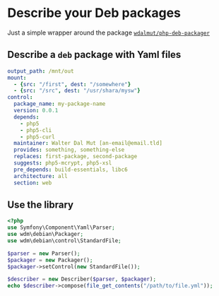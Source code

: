 # Describe your Deb packages

Just a simple wrapper around the package
[`wdalmut/php-deb-packager`](https://github.com/wdalmut/php-deb-packager)

## Describe a `deb` package with Yaml files

```yml
output_path: /mnt/out
mount:
  - {src: "/first", dest: "/somewhere"}
  - {src: "/src", dest: "/usr/shara/mysw"}
control:
  package_name: my-package-name
  version: 0.0.1
  depends:
    - php5
    - php5-cli
    - php5-curl
  maintainer: Walter Dal Mut [an-email@email.tld]
  provides: something, something-else
  replaces: first-package, second-package
  suggests: php5-mcrypt, php5-xsl
  pre_depends: build-essentials, libc6
  architecture: all
  section: web
```

## Use the library

```php
<?php
use Symfony\Component\Yaml\Parser;
use wdm\debian\Packager;
use wdm\debian\control\StandardFile;

$parser = new Parser();
$packager = new Packager();
$packager->setControl(new StandardFile());

$describer = new Describer($parser, $packager);
echo $describer->compose(file_get_contents("/path/to/file.yml"));
```


